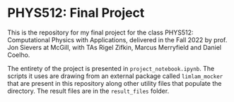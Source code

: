 # PHYS512: Final Project

This is the repository for my final project for the class PHYS512: Computational Physics with Applications, delivered in the Fall 2022 by prof. Jon Sievers at McGill, with TAs Rigel Zifkin, Marcus Merryfield and Daniel Coelho.

The entirety of the project is presented in `project_notebook.ipynb`. The scripts it uses are drawing from an external package called `limlam_mocker` that are present in this repository along other utility files that populate the directory. The result files are in the `result_files` folder.
